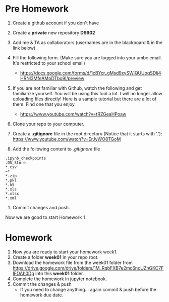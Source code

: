 # Pre Homework
1. Create a github account if you don't have
2. Create a __private__ new repository __DS602__
3. Add me & TA as collaborators (usernames are in the blackboard & in the link below)
4. Fill the following form. (Make sure you are logged into your umbc email. It's restricted to your school email)
   * https://docs.google.com/forms/d/1cBYcr_gMsd9xySWiQUUoqSDIj4HRNl3MfeAMoDTbo9I/preview
5. If you are not familiar with Github, watch the following and get familiarize yourself. You will be using this tool a lot. I will no longer allow uploading files directly! Here is a sample tutorial but there are a lot of them. Find one that you enjoy.
   *   https://www.youtube.com/watch?v=tRZGeaHPoaw

6. Clone your repo to your computer.
7. Create a __.gitignore__ file in the root directory (Notice that it starts with '.'): https://www.youtube.com/watch?v=ErJyWO8TGoM

8. Add the following content to _.gitignore_ file
```
.ipynb_checkpoints
.DS_Store
*.csv
~*
*.zip
*.pkl
*.h5
*.xls
*.xlsx
*.xml
```

1. Commit changes and push.

Now we are good to start Homework 1
# Homework

1. Now you are ready to start your homework week1.
1. Create a folder __week01__ in your repo root. 
2. Download the homework file from the week01 folder from https://drive.google.com/drive/folders/1M_RqbFXB7e2mc6noUZhGKC7FIFOAh0Dg into this __week01__ folder. 
3. Complete the homework in jupyter notebook.
4. Commit the changes & push 
   * If you need to change anything... again commit & push before the homework due date.